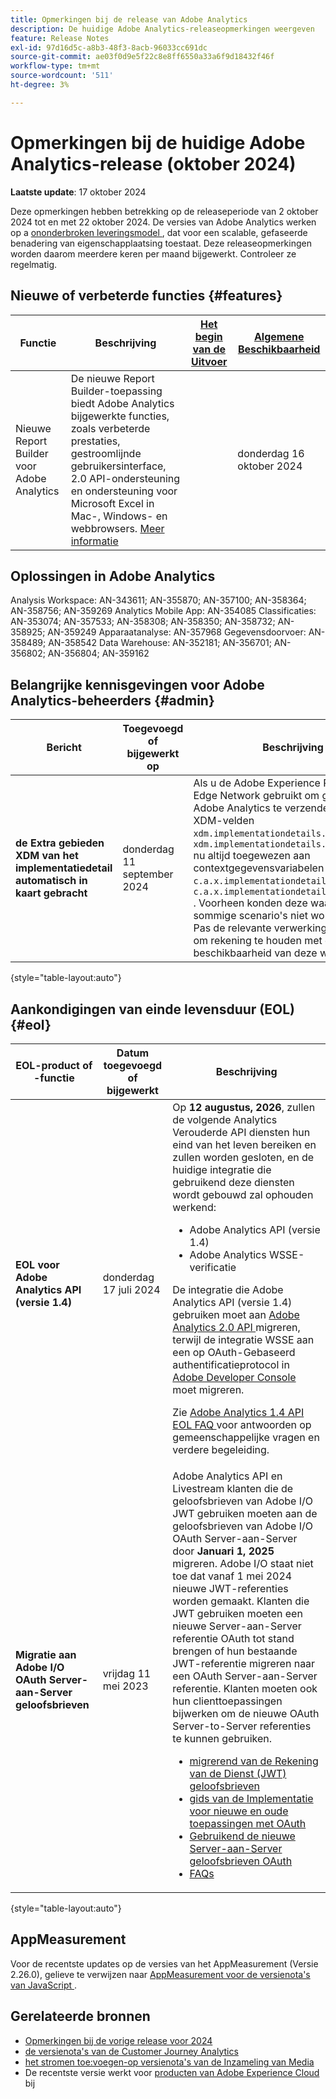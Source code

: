 ```yaml
---
title: Opmerkingen bij de release van Adobe Analytics
description: De huidige Adobe Analytics-releaseopmerkingen weergeven
feature: Release Notes
exl-id: 97d16d5c-a8b3-48f3-8acb-96033cc691dc
source-git-commit: ae03f0d9e5f22c8e8ff6550a33a6f9d18432f46f
workflow-type: tm+mt
source-wordcount: '511'
ht-degree: 3%

---
```


# Opmerkingen bij de huidige Adobe Analytics-release (oktober 2024)

**Laatste update**: 17 oktober 2024

Deze opmerkingen hebben betrekking op de releaseperiode van 2 oktober 2024 tot en met 22 oktober 2024. De versies van Adobe Analytics werken op a [ ononderbroken leveringsmodel ](releases.md), dat voor een scalable, gefaseerde benadering van eigenschapplaatsing toestaat. Deze releaseopmerkingen worden daarom meerdere keren per maand bijgewerkt. Controleer ze regelmatig.

## Nieuwe of verbeterde functies {#features}

| Functie | Beschrijving | [ Het begin van de Uitvoer ](releases.md) | [ Algemene Beschikbaarheid ](releases.md) |
| ----------- | ---------- | ------- | ---- |
| Nieuwe Report Builder voor Adobe Analytics | De nieuwe Report Builder-toepassing biedt Adobe Analytics bijgewerkte functies, zoals verbeterde prestaties, gestroomlijnde gebruikersinterface, 2.0 API-ondersteuning en ondersteuning voor Microsoft Excel in Mac-, Windows- en webbrowsers. [Meer informatie](https://experienceleague.adobe.com/en/docs/analytics/analyze/report-builder/report-buider-overview) |  | donderdag 16 oktober 2024 |

## Oplossingen in Adobe Analytics

Analysis Workspace: AN-343611; AN-355870; AN-357100; AN-358364; AN-358756; AN-359269
Analytics Mobile App: AN-354085
Classificaties: AN-353074; AN-357533; AN-358308; AN-358350; AN-358732; AN-358925; AN-359249
Apparaatanalyse: AN-357968
Gegevensdoorvoer: AN-358489; AN-358542
Data Warehouse: AN-352181; AN-356701; AN-356802; AN-356804; AN-359162

## Belangrijke kennisgevingen voor Adobe Analytics-beheerders {#admin}

| Bericht | Toegevoegd of bijgewerkt op | Beschrijving |
| ----------- | ---------- | ---------- |
| **de Extra gebieden XDM van het implementatiedetail automatisch in kaart gebracht** | donderdag 11 september 2024 | Als u de Adobe Experience Platform-Edge Network gebruikt om gegevens naar Adobe Analytics te verzenden, worden de XDM-velden `xdm.implementationdetails.name` en `xdm.implementationdetails.environment` nu altijd toegewezen aan contextgegevensvariabelen `c.a.x.implementationdetails.name` en `c.a.x.implementationdetails.environment` . Voorheen konden deze waarden in sommige scenario&#39;s niet worden gevuld. Pas de relevante verwerkingsregels aan om rekening te houden met de beschikbaarheid van deze waarden. |

{style="table-layout:auto"}

## Aankondigingen van einde levensduur (EOL) {#eol}

| EOL-product of -functie | Datum toegevoegd of bijgewerkt | Beschrijving |
| --- | --- | --- |
| **EOL voor Adobe Analytics API (versie 1.4)** | donderdag 17 juli 2024 | Op **12 augustus, 2026**, zullen de volgende Analytics Verouderde API diensten hun eind van het leven bereiken en zullen worden gesloten, en de huidige integratie die gebruikend deze diensten wordt gebouwd zal ophouden werkend:<ul><li>Adobe Analytics API (versie 1.4)</li><li>Adobe Analytics WSSE-verificatie</li></ul><p>De integratie die Adobe Analytics API (versie 1.4) gebruiken moet aan [ Adobe Analytics 2.0 API ](https://developer.adobe.com/analytics-apis/docs/2.0/) migreren, terwijl de integratie WSSE aan een op OAuth-Gebaseerd authentificatieprotocol in [ Adobe Developer Console ](https://developer.adobe.com/console) moet migreren.</p><p>Zie [ Adobe Analytics 1.4 API EOL FAQ ](/help/admin/c-admin-api/c-admin-14-api-eol.md) voor antwoorden op gemeenschappelijke vragen en verdere begeleiding.</p> |
| **Migratie aan Adobe I/O OAuth Server-aan-Server geloofsbrieven** | vrijdag 11 mei 2023 | Adobe Analytics API en Livestream klanten die de geloofsbrieven van Adobe I/O JWT gebruiken moeten aan de geloofsbrieven van Adobe I/O OAuth Server-aan-Server door **Januari 1, 2025** migreren. Adobe I/O staat niet toe dat vanaf 1 mei 2024 nieuwe JWT-referenties worden gemaakt. Klanten die JWT gebruiken moeten een nieuwe Server-aan-Server referentie OAuth tot stand brengen of hun bestaande JWT-referentie migreren naar een OAuth Server-aan-Server referentie. Klanten moeten ook hun clienttoepassingen bijwerken om de nieuwe OAuth Server-to-Server referenties te kunnen gebruiken. <ul><li>[ migrerend van de Rekening van de Dienst (JWT) geloofsbrieven ](https://developer.adobe.com/developer-console/docs/guides/authentication/ServerToServerAuthentication/migration/)</li><li>[ gids van de Implementatie voor nieuwe en oude toepassingen met OAuth ](https://developer.adobe.com/developer-console/docs/guides/authentication/ServerToServerAuthentication/implementation/)<li>[ Gebruikend de nieuwe Server-aan-Server geloofsbrieven OAuth ](https://developer.adobe.com/developer-console/docs/guides/authentication/ServerToServerAuthentication/implementation/)</li><li>[ FAQs ](https://developer.adobe.com/developer-console/docs/guides/authentication/ServerToServerAuthentication/faqs/)</li></ul> |

{style="table-layout:auto"}

## AppMeasurement

Voor de recentste updates op de versies van het AppMeasurement (Versie 2.26.0), gelieve te verwijzen naar [ AppMeasurement voor de versienota&#39;s van JavaScript ](https://experienceleague.adobe.com/docs/analytics/implementation/appmeasurement-updates.html).


## Gerelateerde bronnen

* [Opmerkingen bij de vorige release voor 2024](/help/release-notes/2024.md)
* [ de versienota&#39;s van de Customer Journey Analytics ](https://experienceleague.adobe.com/docs/analytics-platform/using/releases/latest.html)
* [ het stromen toe:voegen-op versienota&#39;s van de Inzameling van Media ](https://experienceleague.adobe.com/docs/media-analytics/using/additional-resources/release-notes.html)
* De recentste versie werkt voor [ producten van Adobe Experience Cloud ](https://business.adobe.com/products/adobe-experience-cloud-products.html) bij
